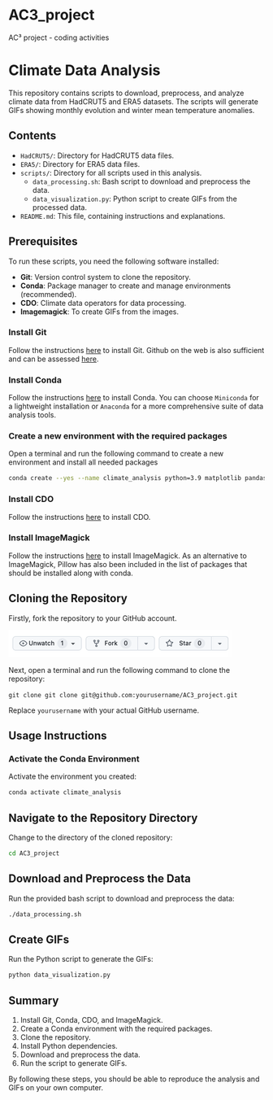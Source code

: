 # AC3_project
AC³ project - coding activities

# Climate Data Analysis

This repository contains scripts to download, preprocess, and analyze climate data from HadCRUT5 and ERA5 datasets. The scripts will generate GIFs showing monthly evolution and winter mean temperature anomalies.

## Contents

- `HadCRUT5/`: Directory for HadCRUT5 data files.
- `ERA5/`: Directory for ERA5 data files.
- `scripts/`: Directory for all scripts used in this analysis.
  - `data_processing.sh`: Bash script to download and preprocess the data.
  - `data_visualization.py`: Python script to create GIFs from the processed data.
- `README.md`: This file, containing instructions and explanations.

## Prerequisites

To run these scripts, you need the following software installed:

- **Git**: Version control system to clone the repository.
- **Conda**: Package manager to create and manage environments (recommended).
- **CDO**: Climate data operators for data processing.
- **Imagemagick**: To create GIFs from the images.

### Install Git

Follow the instructions [here](https://git-scm.com/book/en/v2/Getting-Started-Installing-Git) to install Git. Github on the web is also sufficient and can be assessed [here](https://github.com/login).

### Install Conda

Follow the instructions [here](https://docs.conda.io/projects/conda/en/latest/user-guide/install/index.html) to install Conda. You can choose `Miniconda` for a lightweight installation or `Anaconda` for a more comprehensive suite of data analysis tools.

### Create a new environment with the required packages
Open a terminal and run the following command to create a new environment and install all needed packages

```bash
conda create --yes --name climate_analysis python=3.9 matplotlib pandas glob pillow numpy netCDF4 pip
```
### Install CDO

Follow the instructions [here](https://code.mpimet.mpg.de/projects/cdo/wiki) to install CDO.

### Install ImageMagick

Follow the instructions [here](https://imagemagick.org/script/download.php) to install ImageMagick. As an alternative to ImageMagick, Pillow has also been included in the list of packages that should be installed along with conda.

## Cloning the Repository
Firstly, fork the repository to your GitHub account.

![Climate Analysis](screenshot.png)

Next, open a terminal and run the following command to clone the repository:

```git clone git clone git@github.com:yourusername/AC3_project.git```

Replace `yourusername` with your actual GitHub username.

## Usage Instructions
### Activate the Conda Environment
Activate the environment you created:

```bash
conda activate climate_analysis
```

## Navigate to the Repository Directory
Change to the directory of the cloned repository:
```bash 
cd AC3_project
```

## Download and Preprocess the Data
Run the provided bash script to download and preprocess the data:

```bash
./data_processing.sh
```
## Create GIFs
Run the Python script to generate the GIFs:

```bash
python data_visualization.py
```

## Summary
1. Install Git, Conda, CDO, and ImageMagick.
2. Create a Conda environment with the required packages.
3. Clone the repository.
4. Install Python dependencies.
5. Download and preprocess the data.
6. Run the script to generate GIFs.

By following these steps, you should be able to reproduce the analysis and GIFs on your own computer.

